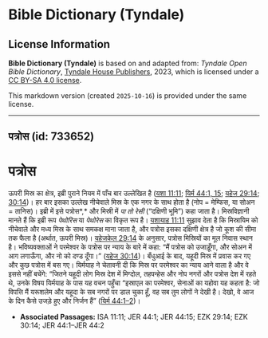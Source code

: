 # Bible Dictionary (Tyndale)

## License Information

**Bible Dictionary (Tyndale)** is based on and adapted from: _Tyndale Open Bible Dictionary_, [Tyndale House Publishers](https://tyndaleopenresources.com/), 2023, which is licensed under a [CC BY-SA 4.0 license](https://creativecommons.org/licenses/by-sa/4.0/legalcode.en).

This markdown version (created `2025-10-16`) is provided under the same license.



--------------------------------

## पत्रोस (id: 733652)

पत्रोस
======

ऊपरी मिस्र का क्षेत्र, इब्री पुराने नियम में पाँच बार उल्लेखित है ([यशा 11:11](https://ref.ly/Isa11:11); [यिर्म 44:1, 15](https://ref.ly/Jer44:1,Jer44:15); [यहेज 29:14](https://ref.ly/Ezek29:14); [30:14](https://ref.ly/Ezek30:14))। हर बार इसका उल्लेख नीचेवाले मिस्र के एक नगर के साथ होता है (नोप \= मेम्फिस, या सोअन \= तानिस)। इब्री में इसे पत्रोस*,* और मिस्री में *पा तो रेसी* (“दक्षिणी भूमि”) कहा जाता है। मिस्रविज्ञानी मानते हैं कि इब्री रूप *पेथोरिस* या *पेथोरेस* का विकृत रूप है। [यशायाह 11:11](https://ref.ly/Isa11:11) सुझाव देता है कि मिस्रायिम को नीचेवाले और मध्य मिस्र के साथ समकक्ष माना जाता है, और पत्रोस इसका दक्षिणी क्षेत्र है जो कूश की सीमा तक फैला है (अर्थात, ऊपरी मिस्र)। [यहेजकेल 29:14](https://ref.ly/Ezek29:14) के अनुसार, पत्रोस मिस्रियों का मूल निवास स्थान है। भविष्यवक्ताओं ने परमेश्वर के पत्रोस पर न्याय के बारे में कहा: “मैं पत्रोस को उजाड़ूँगा, और सोअन में आग लगाऊँगा, और नो को दण्ड दूँगा।” ([यहेज 30:14](https://ref.ly/Ezek30:14))। बँधुआई के बाद, यहूदी मिस्र में प्रवास कर गए और कुछ पत्रोस में बस गए। यिर्मयाह ने चेतावनी दी कि मिस्र पर परमेश्वर का न्याय आने वाला है और वे इससे नहीं बचेंगे: “जितने यहूदी लोग मिस्र देश में मिग्दोल, तहपन्हेस और नोप नगरों और पत्रोस देश में रहते थे, उनके विषय यिर्मयाह के पास यह वचन पहुँचा “इस्राएल का परमेश्वर, सेनाओं का यहोवा यह कहता है: जो विपत्ति मैं यरूशलेम और यहूदा के सब नगरों पर डाल चुका हूँ, वह सब तुम लोगों ने देखी है। देखो, वे आज के दिन कैसे उजड़े हुए और निर्जन हैं” ([यिर्म 44:1–2](https://ref.ly/Jer44:1-Jer44:2))।

* **Associated Passages:** ISA 11:11; JER 44:1; JER 44:15; EZK 29:14; EZK 30:14; JER 44:1–JER 44:2

